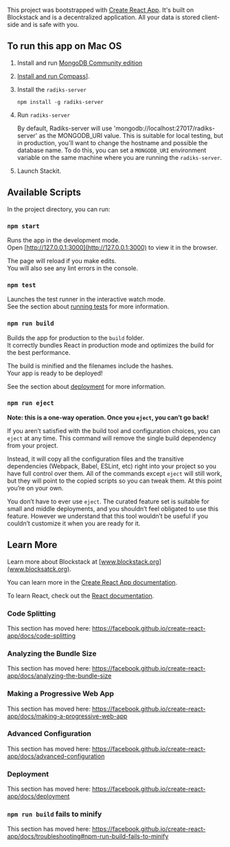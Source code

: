This project was bootstrapped with [Create React App](https://github.com/facebook/create-react-app).
It's built on Blockstack and is a decentralized application. All your data is stored client-side
and is safe with you. 

## To run this app on Mac OS

1. Install and run [MongoDB Community edition](https://docs.mongodb.com/manual/tutorial/install-mongodb-on-os-x/#install-mongodb-community-edition-with-homebrew)

2. [Install and run Compass](https://docs.mongodb.com/compass/master/install/)].
3. Install the `radiks-server`

   ```
   npm install -g radiks-server
   ```

4. Run `radiks-server`

      By default, Radiks-server will use 'mongodb://localhost:27017/radiks-server' as the MONGODB_URI value. This is suitable for local testing, but in production, you'll want to change the hostname and possible the database name. To do this, you can set a `MONGODB_URI` environment variable on the same machine where you are running the `radiks-server`.

5. Launch Stackit.

## Available Scripts

In the project directory, you can run:

### `npm start`

Runs the app in the development mode.<br>
Open [http://127.0.0.1:3000](http://127.0.0.1:3000) to view it in the browser.

The page will reload if you make edits.<br>
You will also see any lint errors in the console.

### `npm test`

Launches the test runner in the interactive watch mode.<br>
See the section about [running tests](https://facebook.github.io/create-react-app/docs/running-tests) for more information.

### `npm run build`

Builds the app for production to the `build` folder.<br>
It correctly bundles React in production mode and optimizes the build for the best performance.

The build is minified and the filenames include the hashes.<br>
Your app is ready to be deployed!

See the section about [deployment](https://facebook.github.io/create-react-app/docs/deployment) for more information.

### `npm run eject`

**Note: this is a one-way operation. Once you `eject`, you can’t go back!**

If you aren’t satisfied with the build tool and configuration choices, you can `eject` at any time. This command will remove the single build dependency from your project. 

Instead, it will copy all the configuration files and the transitive dependencies (Webpack, Babel, ESLint, etc) right into your project so you have full control over them. All of the commands except `eject` will still work, but they will point to the copied scripts so you can tweak them. At this point you’re on your own.

You don’t have to ever use `eject`. The curated feature set is suitable for small and middle deployments, and you shouldn’t feel obligated to use this feature. However we understand that this tool wouldn’t be useful if you couldn’t customize it when you are ready for it.

## Learn More

Learn more about Blockstack at [www.blockstack.org](www.blocksatck.org). 

You can learn more in the [Create React App documentation](https://facebook.github.io/create-react-app/docs/getting-started).

To learn React, check out the [React documentation](https://reactjs.org/).

### Code Splitting

This section has moved here: https://facebook.github.io/create-react-app/docs/code-splitting

### Analyzing the Bundle Size

This section has moved here: https://facebook.github.io/create-react-app/docs/analyzing-the-bundle-size

### Making a Progressive Web App

This section has moved here: https://facebook.github.io/create-react-app/docs/making-a-progressive-web-app

### Advanced Configuration

This section has moved here: https://facebook.github.io/create-react-app/docs/advanced-configuration

### Deployment

This section has moved here: https://facebook.github.io/create-react-app/docs/deployment

### `npm run build` fails to minify

This section has moved here: https://facebook.github.io/create-react-app/docs/troubleshooting#npm-run-build-fails-to-minify
